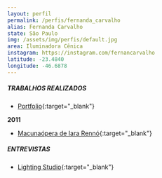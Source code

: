 ```yaml
---
layout: perfil
permalink: /perfis/fernanda_carvalho
alias: Fernanda Carvalho
state: São Paulo
img: /assets/img/perfis/default.jpg
area: Iluminadora Cênica
instagram: https://instagram.com/fernancarvalho
latitude: -23.4840
longitude: -46.6878
---
```


##### **TRABALHOS REALIZADOS**

- [Portfolio](www.fernandacarvalho.com.br){:target="_blank"}

**2011**

- [Macunaópera de Iara Rennó](https://www.youtube.com/watch?v=izV6K9Mb_6E){:target="_blank"}

##### **ENTREVISTAS**

- [Lighting Studio](https://www.youtube.com/watch?v=tahxb0f54mM){:target="_blank"}